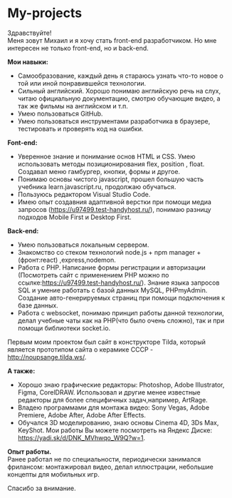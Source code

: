 # My-projects

Здравствуйте!  
Меня зовут Михаил и я хочу стать front-end разработчиком. Но мне интересен не только  front-end, но и back-end. 

**Мои навыки:**
  - Самообразование, каждый день я стараюсь узнать что-то новое о той или иной понравившейся технологии.
  - Сильный английский. Хорошо понимаю английскую речь на слух, читаю официальную документацию, смотрю обучающие видео, а так же фильмы на английском и т.п.
  - Умею пользоваться GitHub.  
  - Умею пользоваться инструментами разработчика в браузере, тестировать и проверять код на ошибки.
 
**Font-end:**
  - Уверенное знание и понимание основ HTML и CSS. Умею использовать методы позиционирования flex, position , float. Создавал меню гамбургер, кнопки, формы и другое.
  - Понимаю основы чистого javascript, прошел большую часть учебника learn.javascript.ru, продолжаю обучаться.
  - Пользуюсь редактором Visual Studio Code.
  - Имею опыт создавния адаптивной верстки при помощи медиа запросов (https://u97499.test-handyhost.ru/), понимаю разницу подходов Mobile First и Desktop First.
  
**Back-end:**
  - Умею пользоваться локальным сервером.
  - Знакомство со стеком технологий node.js + npm manager + (фронт:react) ,express,nodemon.
  - Работа с PHP. Написание формы регистрации и авторизации (Посмотреть сайт с применением PHP можно по ссылке:https://u97499.test-handyhost.ru/). Знание языка запросов SQL  и умение работать с базой данных MySQL, PHPmyAdmin. Создание авто-генерируемых страниц при помощи подключения к базе данных.
  - Работа с websocket, понимаю принцип работы данной технологии, делал учебные чаты как на PHP(что было очень сложно), так и при помощи библиотеки socket.io.

Первым моим проектом был сайт в конструкторе Tilda, который является прототипом сайта о керамике СССР - http://noupsange.tilda.ws/.

**А также:**
- Хорошо знаю графические редакторы: Photoshop, Adobe Illustrator, Figma, 
CorelDRAW. Использовал и другие менее известные редакторы для более специфичных задач,например, ArtRage.
- Владею программами для монтажа видео: Sony Vegas, Adobe Premiere, Adobe After, Adobe After Effects.
- Обучался 3D моделированию, знаю основы Cinema 4D, 3Ds Max, KeyShot.
Мои работы Вы можете посмотреть на Яндекс Диске: https://yadi.sk/d/DNK_MVhwqo_W9Q?w=1.

**Опыт работы.**  
Ранее работал не по специальности, периодически занимался фрилансом: монтажировал видео, делал иллюстрации, небольшие концепты для мобильных игр.

Спасибо за внимание.


